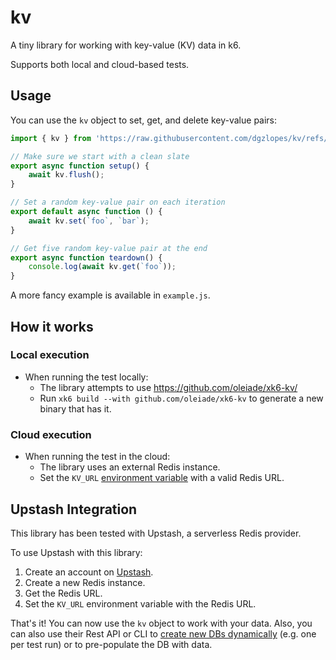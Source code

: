 # kv

A tiny library for working with key-value (KV) data in k6.

Supports both local and cloud-based tests.

## Usage

You can use the `kv` object to set, get, and delete key-value pairs:
```javascript
import { kv } from 'https://raw.githubusercontent.com/dgzlopes/kv/refs/heads/main/kv.js';

// Make sure we start with a clean slate
export async function setup() {
    await kv.flush();
}

// Set a random key-value pair on each iteration
export default async function () {
    await kv.set(`foo`, `bar`);
}

// Get five random key-value pair at the end
export async function teardown() {
    console.log(await kv.get(`foo`));
}
```

A more fancy example is available in `example.js`.

## How it works

### Local execution

- When running the test locally:
    - The library attempts to use https://github.com/oleiade/xk6-kv/
    - Run `xk6 build --with github.com/oleiade/xk6-kv` to generate a new binary that has it.

### Cloud execution
- When running the test in the cloud:
    - The library uses an external Redis instance.
    - Set the `KV_URL` [environment variable](https://grafana.com/docs/k6/latest/using-k6/environment-variables/) with a valid Redis URL.

## Upstash Integration

This library has been tested with Upstash, a serverless Redis provider.

To use Upstash with this library:
1. Create an account on [Upstash](https://upstash.com/).
2. Create a new Redis instance.
3. Get the Redis URL.
4. Set the `KV_URL` environment variable with the Redis URL.

That's it! You can now use the `kv` object to work with your data. Also, you can also use their Rest API or CLI to [create new DBs dynamically](https://upstash.com/docs/devops/developer-api/redis/create_database_global) (e.g. one per test run) or to pre-populate the DB with data.